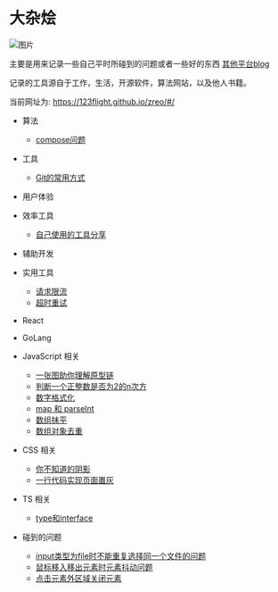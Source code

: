 # 大杂烩

![图片](https://s3.bmp.ovh/imgs/2022/06/16/76796a98ca7af042.png)

主要是用来记录一些自己平时所碰到的问题或者一些好的东西 [其他平台blog](https://blog.nowcoder.net/happy315)

记录的工具源自于工作，生活，开源软件，算法网站，以及他人书籍。

当前网址为: https://123flight.github.io/zreo/#/

* 算法
    * [compose问题](https://123flight.github.io/zreo/#/algorithm/compose.md)

* 工具
    * [Git的常用方式](https://123flight.github.io/zreo/#/development-tools/git-tips.md)

* 用户体验

* 效率工具
    * [自己使用的工具分享](https://123flight.github.io/zreo/#/tools/efficiency-tools.md)

* 辅助开发

* 实用工具
    * [请求限流](https://123flight.github.io/zreo/#/util/query-limit)
    * [超时重试](https://123flight.github.io/zreo/#/util/timeout-retry)

* React

* GoLang

* JavaScript 相关
    * [一张图助你理解原型链](https://123flight.github.io/zreo/#/javascript/prototype)
    * [判断一个正整数是否为2的n次方](https://123flight.github.io/zreo/#/javascript/ispoweroftwo.md)
    * [数字格式化](https://123flight.github.io/zreo/#/javascript/number-format.md)
    * [map 和 parseInt](https://123flight.github.io/zreo/#/javascript/map-parseint.md)
    * [数组抹平](https://123flight.github.io/zreo/#/javascript/array-screed.md)
    * [数组对象去重](https://123flight.github.io/zreo/#/javascript/array-object-unique.md)

* CSS 相关
    * [你不知道的阴影](https://123flight.github.io/zreo/#/css/shadow.md)
    * [一行代码实现页面置灰](https://123flight.github.io/zreo/#/css/page-gray.md)

* TS 相关
    * [type和interface](https://123flight.github.io/zreo/#/ts/type-interface.md)

* 碰到的问题
    * [input类型为file时不能重复选择同一个文件的问题](https://123flight.github.io/zreo/#/project-question/input-typeof-file.md)
    * [鼠标移入移出元素时元素抖动问题](https://123flight.github.io/zreo/#/project-question/mouse-over-out.md)
    * [点击元素外区域关闭元素](https://123flight.github.io/zreo/#/project-question/click-out-of-area-close.md)
